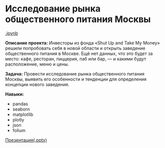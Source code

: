 # Исследование рынка общественного питания Москвы

[.ipynb](https://github.com/ElenaSofina/Portfolio/blob/main/проект_3/Исследование_рынка_общепита_Москвы.ipynb)

**Описание проекта:** Инвесторы из фонда «Shut Up and Take My Money» решили попробовать себя в новой области и открыть заведение общественного питания в Москве. Ещё нет данных, что это будет за место: кафе, ресторан, пиццерия, паб или бар, — и какими будут расположение, меню и цены.

**Задача:** Провести исследование рынка общественного питания Москвы, выявить его особенности и тенденции для определения концепции нового заведения.

**Навыки:**
- pandas
- seaborn
- matplotlib
- plotly
- json
- folium

[Презентация(.pptx)](https://clck.ru/3FzGze)
